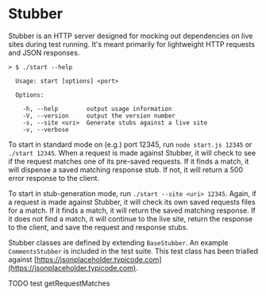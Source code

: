 # Stubber
Stubber is an HTTP server designed for mocking out dependencies on live sites during test running. It's meant primarily for lightweight HTTP requests and JSON responses.

```
> $ ./start --help

  Usage: start [options] <port>

  Options:

    -h, --help        output usage information
    -V, --version     output the version number
    -s, --site <uri>  Generate stubs against a live site
    -v, --verbose
```

To start in standard mode on (e.g.) port 12345, run `node start.js 12345` or `./start 12345`. When a request is made against Stubber, it will check to see if the request matches one of its pre-saved requests. If it finds a match, it will dispense a saved matching response stub. If not, it will return a 500 error response to the client.

To start in stub-generation mode, run `./start --site <uri> 12345`. Again, if a request is made against Stubber, it will check its own saved requests files for a match. If it finds a match, it will return the saved matching response. If it does not find a match, it will continue to the live site, return the response to the client, and save the request and response stubs.

Stubber classes are defined by extending `BaseStubber`. An example `CommentsStubber` is included in the test suite. This test class has been trialled against [https://jsonplaceholder.typicode.com](https://jsonplaceholder.typicode.com).

TODO test getRequestMatches
